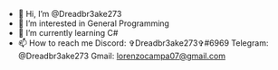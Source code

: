 - 👋 Hi, I’m @Dreadbr3ake273
- 👀 I’m interested in General Programming
- 🌱 I’m currently learning C#
- 📫 How to reach me Discord: ✞Dreadbr3ake273✞#6969 Telegram: @Dreadbr3ake273 Gmail: lorenzocampa07@gmail.com


